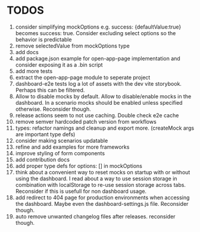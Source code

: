 # TODOS

1. consider simplifying mockOptions e.g. success: {defaultValue:true} becomes success: true. Consider excluding select options so the behavior is predictable
1. remove selectedValue from mockOptions type
1. add docs
1. add package.json example for open-app-page implementation and consider exposing it as a .bin script
1. add more tests
1. extract the open-app-page module to seperate project
1. dashboard-e2e tests log a lot of assets with the dev vite storybook. Perhaps this can be filtered.
1. Allow to disable mocks by default. Allow to disable/enable mocks in the dashboard.
   In a scenario mocks should be enabled unless specified otherwise. Reconsider though.
1. release actions seem to not use caching. Double check e2e cache
1. remove semver hardcoded patch version from workflows
1. types: refactor namings and cleanup and export more. (createMock args are important type defs)
1. consider making scenarios updatable
1. refine and add examples for more frameworks
1. improve styling of form components
1. add contribution docs
1. add proper type defs for options: [] in mockOptions
1. think about a convenient way to reset mocks on startup with or without using the dashboard. I read about a way to use session storage
   in combination with localStorage to re-use session storage across tabs. Reconsider if this is usefull for non dashboard usage.
1. add redirect to 404 page for production environments when accessing the dashboard. Maybe even the dashboard-settings.js file. Reconsider though.
1. auto remove unwanted changelog files after releases. reconsider though.
